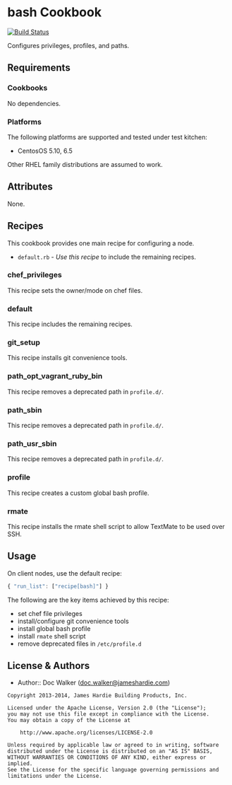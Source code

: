 bash Cookbook
==================
[![Build Status](https://travis-ci.org/jhx/cookbook-bash.png?branch=master)](https://travis-ci.org/jhx/cookbook-bash)

Configures privileges, profiles, and paths.


Requirements
------------
### Cookbooks
No dependencies.

### Platforms
The following platforms are supported and tested under test kitchen:

- CentosOS 5.10, 6.5

Other RHEL family distributions are assumed to work.


Attributes
----------
None.


Recipes
-------
This cookbook provides one main recipe for configuring a node.

- `default.rb` - *Use this recipe* to include the remaining recipes.

### chef_privileges
This recipe sets the owner/mode on chef files.

### default
This recipe includes the remaining recipes.

### git_setup
This recipe installs git convenience tools.

### path_opt_vagrant_ruby_bin
This recipe removes a deprecated path in `profile.d/`.

### path_sbin
This recipe removes a deprecated path in `profile.d/`.

### path_usr_sbin
This recipe removes a deprecated path in `profile.d/`.

### profile
This recipe creates a custom global bash profile.

### rmate
This recipe installs the rmate shell script to allow TextMate to be used over SSH.


Usage
-----
On client nodes, use the default recipe:

````javascript
{ "run_list": ["recipe[bash]"] }
````

The following are the key items achieved by this recipe:

- set chef file privileges
- install/configure git convenience tools
- install global bash profile
- install `rmate` shell script
- remove deprecated files in `/etc/profile.d`


License & Authors
-----------------
- Author:: Doc Walker (<doc.walker@jameshardie.com>)

````text
Copyright 2013-2014, James Hardie Building Products, Inc.

Licensed under the Apache License, Version 2.0 (the "License");
you may not use this file except in compliance with the License.
You may obtain a copy of the License at

    http://www.apache.org/licenses/LICENSE-2.0

Unless required by applicable law or agreed to in writing, software
distributed under the License is distributed on an "AS IS" BASIS,
WITHOUT WARRANTIES OR CONDITIONS OF ANY KIND, either express or implied.
See the License for the specific language governing permissions and
limitations under the License.
````
